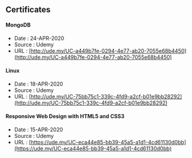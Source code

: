 ## Certificates

#### MongoDB
* Date   : 24-APR-2020
* Source : Udemy
* URL    : [http://ude.my/UC-a449b7fe-0294-4e77-ab20-7055e68b4450](http://ude.my/UC-a449b7fe-0294-4e77-ab20-7055e68b4450)

#### Linux
* Date   : 18-APR-2020
* Source : Udemy
* URL    : [http://ude.my/UC-75bb75c1-339c-4fd9-a2cf-b01e9bb28292](http://ude.my/UC-75bb75c1-339c-4fd9-a2cf-b01e9bb28292)

#### Responsive Web Design with HTML5 and CSS3
* Date   : 15-APR-2020
* Source : Udemy
* URL    : [https://ude.my/UC-eca44e85-bb39-45a5-a1d1-4cd61130d0bb](https://ude.my/UC-eca44e85-bb39-45a5-a1d1-4cd61130d0bb)
